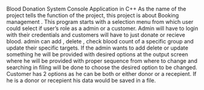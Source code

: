 Blood Donation System
Console Application in C++
As the name of the project tells the function of the project, this project is about Booking management . This program starts with a selection menu from which user could select if user’s role as a admin or a customer. Admin will have to login with their credentials and customers will have to just donate or recieve blood.
admin can add , delete , check blood count of a specific group and update their specific targets. If the admin wants to add delete or update something he will be provided with desired options at the output screen where he will be provided with proper sequence from where to change and searching in filing will be done to choose the desired option to be changed.
Customer has 2 options as he can be both or either donor or a recepient. If he is a donor or recepient his data would be saved in a file.
